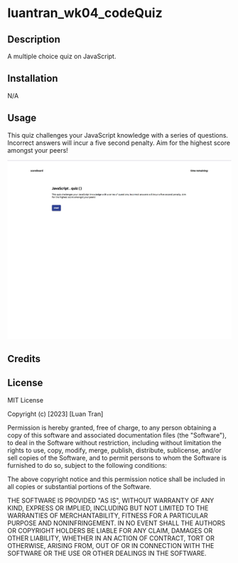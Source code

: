 # luantran_wk04_codeQuiz

## Description
A multiple choice quiz on JavaScript.

## Installation

N/A

## Usage

This quiz challenges your JavaScript knowledge with a series of questions. Incorrect answers will incur a five second penalty. Aim for the highest score amongst your peers!

![website's appearance and functionality preview](./assets/screenshot.jpg)

## Credits



## License

MIT License

Copyright (c) [2023] [Luan Tran]

Permission is hereby granted, free of charge, to any person obtaining a copy
of this software and associated documentation files (the "Software"), to deal
in the Software without restriction, including without limitation the rights
to use, copy, modify, merge, publish, distribute, sublicense, and/or sell
copies of the Software, and to permit persons to whom the Software is
furnished to do so, subject to the following conditions:

The above copyright notice and this permission notice shall be included in all
copies or substantial portions of the Software.

THE SOFTWARE IS PROVIDED "AS IS", WITHOUT WARRANTY OF ANY KIND, EXPRESS OR
IMPLIED, INCLUDING BUT NOT LIMITED TO THE WARRANTIES OF MERCHANTABILITY,
FITNESS FOR A PARTICULAR PURPOSE AND NONINFRINGEMENT. IN NO EVENT SHALL THE
AUTHORS OR COPYRIGHT HOLDERS BE LIABLE FOR ANY CLAIM, DAMAGES OR OTHER
LIABILITY, WHETHER IN AN ACTION OF CONTRACT, TORT OR OTHERWISE, ARISING FROM,
OUT OF OR IN CONNECTION WITH THE SOFTWARE OR THE USE OR OTHER DEALINGS IN THE
SOFTWARE.
